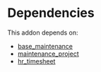 # Dependencies

This addon depends on:

- [base_maintenance](https://github.com/bringout/oca-technical)
- [maintenance_project](https://github.com/bringout/oca-technical)
- [hr_timesheet](https://github.com/bringout/oca-ocb-hr/tree/7fb3fb6283239c624dcbacc56df725f7a52d28aa/odoo-bringout-oca-ocb-hr_timesheet)
